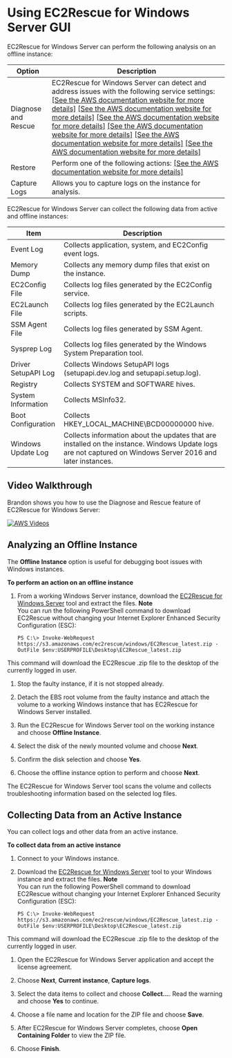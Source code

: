 # Using EC2Rescue for Windows Server GUI<a name="ec2rw-gui"></a>

EC2Rescue for Windows Server can perform the following analysis on an offline instance:


| Option | Description | 
| --- | --- | 
| Diagnose and Rescue | EC2Rescue for Windows Server can detect and address issues with the following service settings: [\[See the AWS documentation website for more details\]](http://docs.aws.amazon.com/AWSEC2/latest/WindowsGuide/ec2rw-gui.html) [\[See the AWS documentation website for more details\]](http://docs.aws.amazon.com/AWSEC2/latest/WindowsGuide/ec2rw-gui.html) [\[See the AWS documentation website for more details\]](http://docs.aws.amazon.com/AWSEC2/latest/WindowsGuide/ec2rw-gui.html) [\[See the AWS documentation website for more details\]](http://docs.aws.amazon.com/AWSEC2/latest/WindowsGuide/ec2rw-gui.html) [\[See the AWS documentation website for more details\]](http://docs.aws.amazon.com/AWSEC2/latest/WindowsGuide/ec2rw-gui.html) [\[See the AWS documentation website for more details\]](http://docs.aws.amazon.com/AWSEC2/latest/WindowsGuide/ec2rw-gui.html) | 
| Restore | Perform one of the following actions: [\[See the AWS documentation website for more details\]](http://docs.aws.amazon.com/AWSEC2/latest/WindowsGuide/ec2rw-gui.html) | 
| Capture Logs | Allows you to capture logs on the instance for analysis\. | 

EC2Rescue for Windows Server can collect the following data from active and offline instances:


| Item | Description | 
| --- | --- | 
| Event Log | Collects application, system, and EC2Config event logs\. | 
| Memory Dump | Collects any memory dump files that exist on the instance\. | 
| EC2Config File | Collects log files generated by the EC2Config service\. | 
| EC2Launch File | Collects log files generated by the EC2Launch scripts\. | 
| SSM Agent File | Collects log files generated by SSM Agent\. | 
| Sysprep Log | Collects log files generated by the Windows System Preparation tool\. | 
| Driver SetupAPI Log | Collects Windows SetupAPI logs \(setupapi\.dev\.log and setupapi\.setup\.log\)\. | 
| Registry | Collects SYSTEM and SOFTWARE hives\. | 
| System Information | Collects MSInfo32\. | 
| Boot Configuration | Collects HKEY\_LOCAL\_MACHINE\\BCD00000000 hive\. | 
| Windows Update Log | Collects information about the updates that are installed on the instance\.  Windows Update logs are not captured on Windows Server 2016 and later instances\.  | 

## Video Walkthrough<a name="ec2rescue-walkthrough"></a>

Brandon shows you how to use the Diagnose and Rescue feature of EC2Rescue for Windows Server:

[![AWS Videos](http://img.youtube.com/vi/Apc6u2II5JA/0.jpg)](http://www.youtube.com/watch?v=Apc6u2II5JA)

## Analyzing an Offline Instance<a name="ec2rescue-offline"></a>

The **Offline Instance** option is useful for debugging boot issues with Windows instances\.

**To perform an action on an offline instance**

1. From a working Windows Server instance, download the [EC2Rescue for Windows Server](https://s3.amazonaws.com/ec2rescue/windows/EC2Rescue_latest.zip?x-download-source=docs) tool and extract the files\.
**Note**  
You can run the following PowerShell command to download EC2Rescue without changing your Internet Explorer Enhanced Security Configuration \(ESC\):  

   ```
   PS C:\> Invoke-WebRequest https://s3.amazonaws.com/ec2rescue/windows/EC2Rescue_latest.zip -OutFile $env:USERPROFILE\Desktop\EC2Rescue_latest.zip
   ```
This command will download the EC2Rescue \.zip file to the desktop of the currently logged in user\.

1. Stop the faulty instance, if it is not stopped already\.

1. Detach the EBS root volume from the faulty instance and attach the volume to a working Windows instance that has EC2Rescue for Windows Server installed\.

1. Run the EC2Rescue for Windows Server tool on the working instance and choose **Offline Instance**\.

1. Select the disk of the newly mounted volume and choose **Next**\.

1. Confirm the disk selection and choose **Yes**\.

1. Choose the offline instance option to perform and choose **Next**\.

The EC2Rescue for Windows Server tool scans the volume and collects troubleshooting information based on the selected log files\.

## Collecting Data from an Active Instance<a name="ec2rescue-active"></a>

You can collect logs and other data from an active instance\.

**To collect data from an active instance**

1. Connect to your Windows instance\.

1. Download the [EC2Rescue for Windows Server](https://s3.amazonaws.com/ec2rescue/windows/EC2Rescue_latest.zip?x-download-source=docs) tool to your Windows instance and extract the files\.
**Note**  
You can run the following PowerShell command to download EC2Rescue without changing your Internet Explorer Enhanced Security Configuration \(ESC\):  

   ```
   PS C:\> Invoke-WebRequest https://s3.amazonaws.com/ec2rescue/windows/EC2Rescue_latest.zip -OutFile $env:USERPROFILE\Desktop\EC2Rescue_latest.zip
   ```
This command will download the EC2Rescue \.zip file to the desktop of the currently logged in user\.

1. Open the EC2Rescue for Windows Server application and accept the license agreement\.

1. Choose **Next**, **Current instance**, **Capture logs**\.

1. Select the data items to collect and choose **Collect\.\.\.**\. Read the warning and choose **Yes** to continue\.

1. Choose a file name and location for the ZIP file and choose **Save**\.

1. After EC2Rescue for Windows Server completes, choose **Open Containing Folder** to view the ZIP file\.

1. Choose **Finish**\.